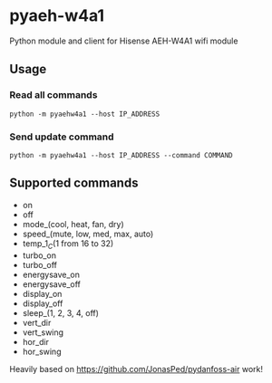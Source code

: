 # pyaeh-w4a1
Python module and client for Hisense AEH-W4A1 wifi module 

## Usage
### Read all commands
	python -m pyaehw4a1 --host IP_ADDRESS

### Send update command
	python -m pyaehw4a1 --host IP_ADDRESS --command COMMAND

## Supported commands
- on
- off
- mode_(cool, heat, fan, dry)
- speed_(mute, low, med, max, auto)
- temp_$1_C ($1 from 16 to 32)
- turbo_on
- turbo_off
- energysave_on
- energysave_off
- display_on
- display_off
- sleep_(1, 2, 3, 4, off)
- vert_dir
- vert_swing
- hor_dir
- hor_swing


Heavily based on https://github.com/JonasPed/pydanfoss-air work!
